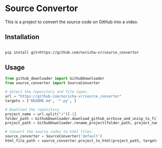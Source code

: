 # Source Convertor

This is a project to convert the source code on GitHub into a video.

## Installation

```bash

pip install git+https://github.com/noricha-vr/source_convertor
```

## Usage

```python
from github_downloader import GithubDownloader
from source_converter import SourceConverter

# Select the repository and file types.
url = "https://github.com/noricha-vr/source_converter"
targets = ['README.md', '*.py', ]

# Download the repository.
project_name = url.split("/")[-1]
folder_path = GithubDownloader.download_github_archive_and_unzip_to_file(url, project_name)
project_path = GithubDownloader.rename_project(folder_path, project_name)

# Convert the source codes to html files.
source_converter = SourceConverter('default')
html_file_path = source_converter.project_to_html(project_path, targets)
```